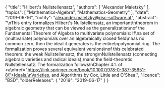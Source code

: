 {
    "title": "Hilbert's Nullstellensatz",
    "authors": [
        "Alexander Maletzky"
    ],
    "topics": [
        "Mathematics-Algebra",
        "Mathematics-Geometry"
    ],
    "date": "2019-06-16",
    "notify": "alexander.maletzky@risc-software.at",
    "abstract": "\nThis entry formalizes Hilbert's Nullstellensatz, an important\ntheorem in algebraic geometry that can be viewed as the generalization\nof the Fundamental Theorem of Algebra to multivariate polynomials: If\na set of (multivariate) polynomials over an algebraically closed field\nhas no common zero, then the ideal it generates is the entire\npolynomial ring. The formalization proves several equivalent versions\nof this celebrated theorem: the weak Nullstellensatz, the strong\nNullstellensatz (connecting algebraic varieties and radical ideals),\nand the field-theoretic Nullstellensatz. The formalization follows\nChapter 4.1. of <a\nhref=\"https://link.springer.com/book/10.1007/978-0-387-35651-8\">Ideals,\nVarieties, and Algorithms</a> by Cox, Little and O'Shea.",
    "licence": "BSD",
    "olderReleases": {
        "2019": "2019-06-17"
    }
}